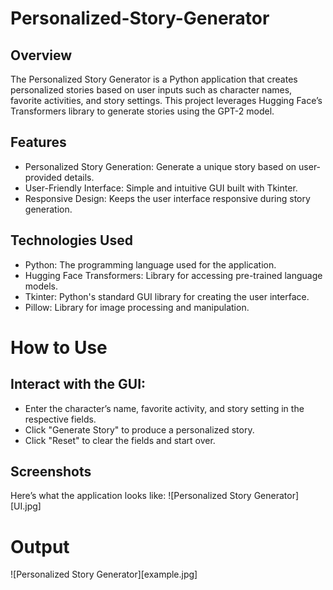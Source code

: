 # Personalized-Story-Generator

## Overview
The Personalized Story Generator is a Python application that creates personalized stories based on user inputs such as character names, favorite activities, and story settings. This project leverages Hugging Face’s Transformers library to generate stories using the GPT-2 model.

## Features
- Personalized Story Generation: Generate a unique story based on user-provided details.
- User-Friendly Interface: Simple and intuitive GUI built with Tkinter.
- Responsive Design: Keeps the user interface responsive during story generation.

## Technologies Used
- Python: The programming language used for the application.
- Hugging Face Transformers: Library for accessing pre-trained language models.
- Tkinter: Python's standard GUI library for creating the user interface.
- Pillow: Library for image processing and manipulation.

# How to Use

## Interact with the GUI:

- Enter the character’s name, favorite activity, and story setting in the respective fields.
- Click "Generate Story" to produce a personalized story.
- Click "Reset" to clear the fields and start over.

## Screenshots
Here’s what the application looks like:
![Personalized Story Generator][UI.jpg]

# Output
![Personalized Story Generator][example.jpg]
